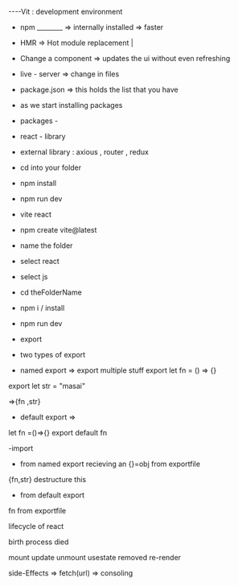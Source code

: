----Vit : development environment
- npm ________ => internally installed => faster
- HMR => Hot module replacement
    |
- Change a component   =>     updates the ui without even refreshing

- live - server => change in files 
- package.json => this holds the list that you have
- as we start installing packages
- packages -




- react - library
- external library : axious , router , redux
- cd into your folder
- npm install
- npm run dev

- vite react
- npm create vite@latest
- name the folder
- select react
- select js
- cd theFolderName
- npm i / install
- npm run dev

- export
- two types of export
- named export => export multiple stuff
export let fn = () => {}

export let str = "masai"

=>{fn ,str}

- default export => 

let fn =()=>{}
export default fn



-import
 - from named export
recieving an {}=obj from exportfile

{fn,str} destructure this

- from default export

fn from exportfile




lifecycle of react

birth       process      died

mount       update       unmount
            usestate     removed
            re-render


side-Effects => fetch(url)
             => consoling   